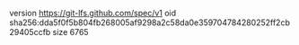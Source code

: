 version https://git-lfs.github.com/spec/v1
oid sha256:dda5f0f5b804fb268005af9298a2c58da0e359704784280252ff2cb29405ccfb
size 6765
